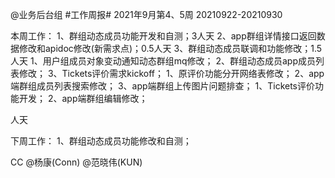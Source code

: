 @业务后台组 #工作周报#
2021年9月第4、5周 20210922-20210930

本周工作：
1、群组动态成员功能开发和自测；3人天
2、app群组详情接口返回数据修改和apidoc修改(新需求点)；0.5人天
3、群组动态成员联调和功能修改；1.5人天
1、用户组成员对象变动通知动态群组mq修改；
2、群组动态成员app成员列表修改；
3、Tickets评价需求kickoff；
1、原评价功能分开网络表修改；
2、app端群组成员列表搜索修改；
3、app端群组上传图片问题排查；
1、Tickets评价功能开发；
2、app端群组编辑修改；

人天

下周工作：
1、群组动态成员功能修改和自测；

CC @杨康(Conn) @范晓伟(KUN) 